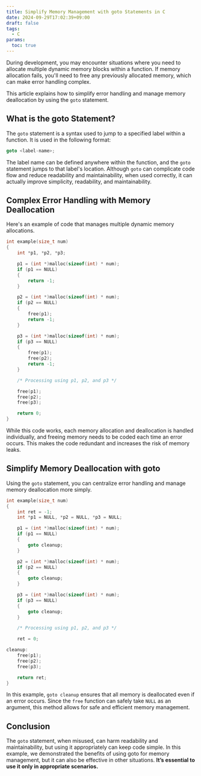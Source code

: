```yaml
---
title: Simplify Memory Management with goto Statements in C
date: 2024-09-29T17:02:39+09:00
draft: false
tags:
  - C
params:
  toc: true
---
```


During development, you may encounter situations where you need to allocate multiple dynamic memory blocks within a function. If memory allocation fails, you'll need to free any previously allocated memory, which can make error handling complex.

This article explains how to simplify error handling and manage memory deallocation by using the `goto` statement.

## What is the goto Statement?

The `goto` statement is a syntax used to jump to a specified label within a function. It is used in the following format:

```c
goto <label-name>;
```

The label name can be defined anywhere within the function, and the `goto` statement jumps to that label's location. Although `goto` can complicate code flow and reduce readability and maintainability, when used correctly, it can actually improve simplicity, readability, and maintainability.

## Complex Error Handling with Memory Deallocation

Here's an example of code that manages multiple dynamic memory allocations.

```c
int example(size_t num)
{
    int *p1, *p2, *p3;

    p1 = (int *)malloc(sizeof(int) * num);
    if (p1 == NULL)
    {
        return -1;
    }

    p2 = (int *)malloc(sizeof(int) * num);
    if (p2 == NULL)
    {
        free(p1);
        return -1;
    }

    p3 = (int *)malloc(sizeof(int) * num);
    if (p3 == NULL)
    {
        free(p1);
        free(p2);
        return -1;
    }

    /* Processing using p1, p2, and p3 */

    free(p1);
    free(p2);
    free(p3);

    return 0;
}
```

While this code works, each memory allocation and deallocation is handled individually, and freeing memory needs to be coded each time an error occurs. This makes the code redundant and increases the risk of memory leaks.

## Simplify Memory Deallocation with goto

Using the `goto` statement, you can centralize error handling and manage memory deallocation more simply.

```c
int example(size_t num)
{
    int ret = -1;
    int *p1 = NULL, *p2 = NULL, *p3 = NULL;

    p1 = (int *)malloc(sizeof(int) * num);
    if (p1 == NULL)
    {
        goto cleanup;
    }

    p2 = (int *)malloc(sizeof(int) * num);
    if (p2 == NULL)
    {
        goto cleanup;
    }

    p3 = (int *)malloc(sizeof(int) * num);
    if (p3 == NULL)
    {
        goto cleanup;
    }

    /* Processing using p1, p2, and p3 */

    ret = 0;

cleanup:
    free(p1);
    free(p2);
    free(p3);

    return ret;
}
```

In this example, `goto cleanup` ensures that all memory is deallocated even if an error occurs. Since the `free` function can safely take `NULL` as an argument, this method allows for safe and efficient memory management.

## Conclusion

The `goto` statement, when misused, can harm readability and maintainability, but using it appropriately can keep code simple. In this example, we demonstrated the benefits of using goto for memory management, but it can also be effective in other situations. **It’s essential to use it only in appropriate scenarios.**
